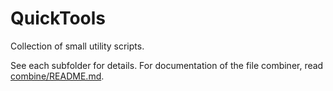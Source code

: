 # QuickTools

Collection of small utility scripts.

See each subfolder for details.
For documentation of the file combiner, read [combine/README.md](combine/README.md).
